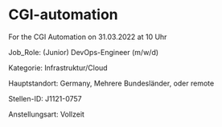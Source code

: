 # CGI-automation
For the CGI Automation
on 31.03.2022 at 10 Uhr 



Job_Role: (Junior) DevOps-Engineer (m/w/d)


Kategorie: Infrastruktur/Cloud


Hauptstandort: Germany, Mehrere Bundesländer, oder remote



Stellen-ID: J1121-0757


Anstellungsart: Vollzeit

